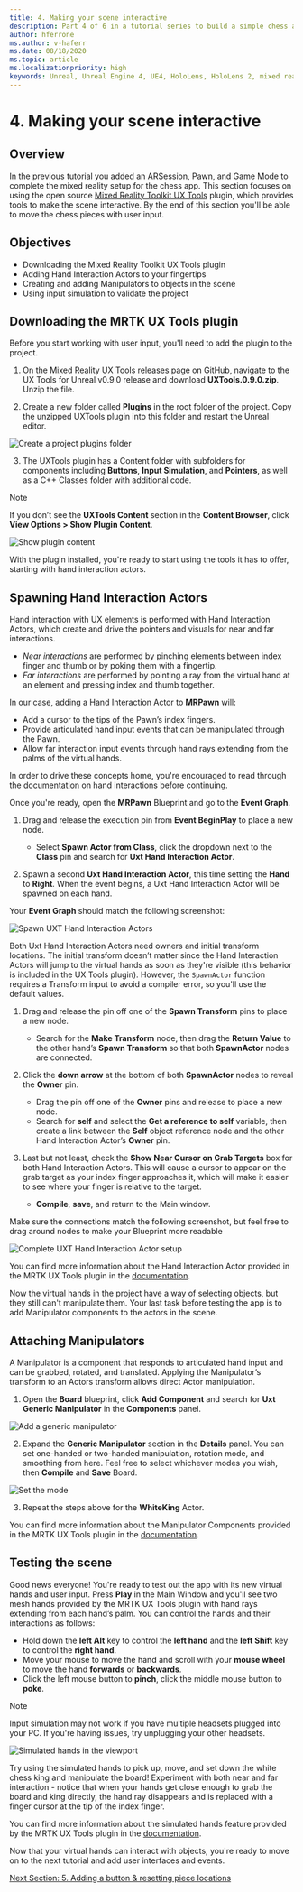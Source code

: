 ```yaml
---
title: 4. Making your scene interactive
description: Part 4 of 6 in a tutorial series to build a simple chess app using Unreal Engine 4 and the Mixed Reality Toolkit UX Tools plugin
author: hferrone
ms.author: v-haferr
ms.date: 08/18/2020
ms.topic: article
ms.localizationpriority: high
keywords: Unreal, Unreal Engine 4, UE4, HoloLens, HoloLens 2, mixed reality, tutorial, getting started, mrtk, uxt, UX Tools, documentation
---
```


# 4. Making your scene interactive

## Overview

In the previous tutorial you added an ARSession, Pawn, and Game Mode to complete the mixed reality setup for the chess app. This section focuses on using the open source [Mixed Reality Toolkit UX Tools](https://github.com/microsoft/MixedReality-UXTools-Unreal) plugin, which provides tools to make the scene interactive. By the end of this section you'll be able to move the chess pieces with user input. 

## Objectives

* Downloading the Mixed Reality Toolkit UX Tools plugin 
* Adding Hand Interaction Actors to your fingertips
* Creating and adding Manipulators to objects in the scene
* Using input simulation to validate the project

## Downloading the MRTK UX Tools plugin
Before you start working with user input, you'll need to add the plugin to the project.

1.	On the Mixed Reality UX Tools [releases page](https://github.com/microsoft/MixedReality-UXTools-Unreal/releases) on GitHub, navigate to the UX Tools for Unreal v0.9.0 release and download **UXTools.0.9.0.zip**. Unzip the file.

2.	Create a new folder called **Plugins** in the root folder of the project. Copy the unzipped UXTools plugin into this folder and restart the Unreal editor. 

![Create a project plugins folder](images/unreal-uxt/4-plugins.PNG)

3.	The UXTools plugin has a Content folder with subfolders for components including **Buttons**, **Input Simulation**, and **Pointers**, as well as a C++ Classes folder with additional code.  

> [!NOTE]
> If you don’t see the **UXTools Content** section in the **Content Browser**, click **View Options > Show Plugin Content**. 

![Show plugin content](images/unreal-uxt/4-showplugincontent.PNG)

With the plugin installed, you're ready to start using the tools it has to offer, starting with hand interaction actors.

## Spawning Hand Interaction Actors
Hand interaction with UX elements is performed with Hand Interaction Actors, which create and drive the pointers and visuals for near and far interactions.
- *Near interactions* are performed by pinching elements between index finger and thumb or by poking them with a fingertip. 
- *Far interactions* are performed by pointing a ray from the virtual hand at an element and pressing index and thumb together.

In our case, adding a Hand Interaction Actor to **MRPawn** will:
- Add a cursor to the tips of the Pawn’s index fingers.
- Provide articulated hand input events that can be manipulated through the Pawn.
- Allow far interaction input events through hand rays extending from the palms of the virtual hands.

In order to drive these concepts home, you're encouraged to read through the [documentation](https://github.com/microsoft/MixedReality-UXTools-Unreal/blob/public/0.9.x/Docs/HandInteraction.md) on hand interactions before continuing. 

Once you're ready, open the **MRPawn** Blueprint and go to the **Event Graph**. 

1. Drag and release the execution pin from **Event BeginPlay** to place a new node. 
    * Select **Spawn Actor from Class**, click the dropdown next to the **Class** pin and search for **Uxt Hand Interaction Actor**.  

2. Spawn a second **Uxt Hand Interaction Actor**, this time setting the **Hand** to **Right**. When the event begins, a Uxt Hand Interaction Actor will be spawned on each hand. 

Your **Event Graph** should match the following screenshot:

![Spawn UXT Hand Interaction Actors](images/unreal-uxt/4-spawnactor.PNG)

Both Uxt Hand Interaction Actors need owners and initial transform locations. The initial transform  doesn’t matter since the Hand Interaction Actors will jump to the virtual hands as soon as they're visible (this behavior is included in the UX Tools plugin). However, the `SpawnActor` function requires a Transform input to avoid a compiler error, so you'll use the default values. 

1. Drag and release the pin off one of the **Spawn Transform** pins to place a new node. 
    * Search for the **Make Transform** node, then drag the **Return Value** to the other hand’s **Spawn Transform** so that both **SpawnActor** nodes are connected. 

2.	Click the **down arrow** at the bottom of both **SpawnActor** nodes to reveal the **Owner** pin.    
    * Drag the pin off one of the **Owner** pins and release to place a new node. 
    * Search for **self** and select the **Get a reference to self** variable, then create a link between the **Self** object reference node and the other Hand Interaction Actor’s **Owner** pin. 
3. Last but not least, check the **Show Near Cursor on Grab Targets** box for both Hand Interaction Actors. This will cause a cursor to appear on the grab target as your index finger approaches it, which will make it easier to see where your finger is relative to the target.
    * **Compile**, **save**, and return to the Main window. 

Make sure the connections match the following screenshot, but feel free to drag around nodes to make your Blueprint more readable

![Complete UXT Hand Interaction Actor setup](images/unreal-uxt/4-fingerptrs.PNG) 

You can find more information about the Hand Interaction Actor provided in the MRTK UX Tools plugin in the [documentation](https://microsoft.github.io/MixedReality-UXTools-Unreal/version/public/0.9.x/Docs/HandInteraction.html).

Now the virtual hands in the project have a way of selecting objects, but they still can't manipulate them. Your last task before testing the app is to add Manipulator components to the actors in the scene.

## Attaching Manipulators

A Manipulator is a component that responds to articulated hand input and can be grabbed, rotated, and translated. Applying the Manipulator’s transform to an Actors transform allows direct Actor manipulation. 

1. Open the **Board** blueprint, click **Add Component** and search for **Uxt Generic Manipulator** in the **Components** panel.

![Add a generic manipulator](images/unreal-uxt/4-addmanip.PNG)

2. Expand the **Generic Manipulator** section in the **Details** panel. You can set one-handed or two-handed manipulation, rotation mode, and smoothing from here. Feel free to select whichever modes you wish, then **Compile** and **Save** Board. 

![Set the mode](images/unreal-uxt/4-setrotmode.PNG)

3. Repeat the steps above for the **WhiteKing** Actor.

You can find more information about the Manipulator Components provided in the MRTK UX Tools plugin in the [documentation](https://microsoft.github.io/MixedReality-UXTools-Unreal/version/public/0.9.x/Docs/Manipulator.html).

## Testing the scene
Good news everyone! You're ready to test out the app with its new virtual hands and user input. Press **Play** in the Main Window and you'll see two mesh hands provided by the MRTK UX Tools plugin with hand rays extending from each hand’s palm. You can control the hands and their interactions as follows:
- Hold down the **left Alt** key to control the **left hand** and the **left Shift** key to control the **right hand**. 
- Move your mouse to move the hand and scroll with your **mouse wheel** to move the hand **forwards** or **backwards**. 
- Click the left mouse button to **pinch**, click the middle mouse button to **poke**. 

> [!NOTE]
> Input simulation may not work if you have multiple headsets plugged into your PC. If you're having issues, try unplugging your other headsets. 

![Simulated hands in the viewport](images/unreal-uxt/4-handsim.PNG)

Try using the simulated hands to pick up, move, and set down the white chess king and manipulate the board! Experiment with both near and far interaction - notice that when your hands get close enough to grab the board and king directly, the hand ray disappears and is replaced with a finger cursor at the tip of the index finger. 

You can find more information about the simulated hands feature provided by the MRTK UX Tools plugin in the [documentation](https://microsoft.github.io/MixedReality-UXTools-Unreal/version/public/0.9.x/Docs/InputSimulation.html).

Now that your virtual hands can interact with objects, you're ready to move on to the next tutorial and add user interfaces and events.

[Next Section: 5. Adding a button & resetting piece locations](unreal-uxt-ch5.md)
